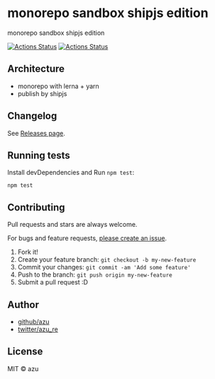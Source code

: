 # monorepo sandbox shipjs edition

monorepo sandbox shipjs edition

[![Actions Status](https://github.com/azu/monorepo-sandbox-shipjs/workflows/Ship%20js%20Manual%20Prepare/badge.svg)](https://github.com/azu/monorepo-sandbox-shipjs/actions?query=workflow%3A"Ship+js+Manual+Prepare")
[![Actions Status](https://github.com/azu/monorepo-sandbox-shipjs/workflows/Ship%20js%20trigger/badge.svg)](https://github.com/azu/monorepo-sandbox-shipjs/actions?query=workflow%3A"Ship+js+trigger")

## Architecture

- monorepo with lerna + yarn
- publish by shipjs

## Changelog

See [Releases page](https://github.com/azu/monorepo-sandbox/releases).

## Running tests

Install devDependencies and Run `npm test`:

    npm test

## Contributing

Pull requests and stars are always welcome.

For bugs and feature requests, [please create an issue](https://github.com/azu/monorepo-sandbox/issues).

1. Fork it!
2. Create your feature branch: `git checkout -b my-new-feature`
3. Commit your changes: `git commit -am 'Add some feature'`
4. Push to the branch: `git push origin my-new-feature`
5. Submit a pull request :D

## Author

- [github/azu](https://github.com/azu)
- [twitter/azu_re](https://twitter.com/azu_re)

## License

MIT © azu
